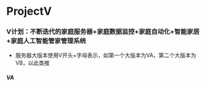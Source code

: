 # ProjectV
### V计划：不断迭代的家庭服务器+家庭数据监控+家庭自动化+智能家居+家庭人工智能管家管理系统
- 服务器大版本使用V开头+字母表示，如第一个大版本为VA，第二个大版本为VB，以此类推
##### VA
